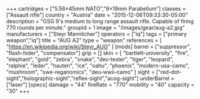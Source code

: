 +++
cartridges = ["5.56×45mm NATO","9×19mm Parabellum"]
classes = ["Assault rifle"]
country = "Austria"
date = "2015-12-06T09:33:30-05:00"
description = "GSG 9's medium to long range assault rifle. Capable of firing 770 rounds per minute."
groupId = 1
image = "/images/gear/aug-a2.jpg"
manufacturers = ["Steyr Mannlicher"]
operators = ["iq"]
tags = ["primary weapon","iq"]
title = "AUG A2"
type = "weapon"
references = [
  "https://en.wikipedia.org/wiki/Steyr_AUG"
]
[mods]
  barrel = ["suppressor", "flash-hider", "compensator"]
  grip = []
  skin = [
    "bartlett-university",
    "fire",
    "elephant",
    "gold",
    "zebra",
    "snake",
    "dev-tester",
    "tiger",
    "leopard",
    "ralphie",
    "leder",
    "hauten",
    "ice",
    "oahu",
    "phoenix",
    "modern-usa-camo",
    "mushroom",
    "swe-reganomics",
    "deu-wwii-camo"
  ]
  sight = ["red-dot-sight","holographic-sight","reflex-sight","acog-sight"]
  underBarrel = ["laser"]
[specs]
  damage = "44"
  fireRate = "770"
  mobility = "40"
  capacity = "30"
+++
